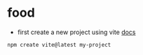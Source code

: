 # food

+ first create a new project using vite [docs](https://tailwindcss.com/docs/guides/vite)

```
npm create vite@latest my-project
```